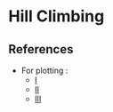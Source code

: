 # Hill Climbing





## References
  - For plotting :
    - [I](http://www.projelecom.ir/2018/10/30/%D8%B1%DB%8C%D8%B2%D9%87-%DA%A9%D8%A7%D8%B1%DB%8C-%D9%87%D8%A7%DB%8C-%D8%B1%D8%B3%D9%85-%D9%86%D9%85%D9%88%D8%AF%D8%A7%D8%B1-%D8%AF%D8%B1-%D9%BE%D8%A7%DB%8C%D8%AA%D9%88%D9%86/)
    - [II](https://virgool.io/@sedighi.mahdi87/%D8%AA%D8%B1%D8%B3%DB%8C%D9%85-%D9%86%D9%85%D9%88%D8%AF%D8%A7%D8%B1-%D8%AF%D8%B1-%D9%BE%D8%A7%DB%8C%D8%AA%D9%88%D9%86-wt2jnglnlwtb)
    - [III](https://matplotlib.org/2.1.1/api/_as_gen/matplotlib.pyplot.plot.html)
